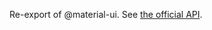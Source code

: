 Re-export of @material-ui. See [the official API](https://mui.com/material-ui/api/click-away-listener/).
